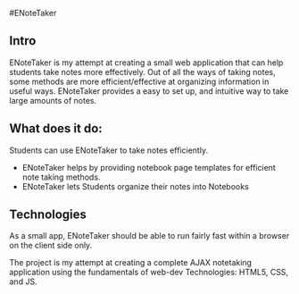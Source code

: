 #ENoteTaker
## Intro
ENoteTaker is my attempt at creating a small web application that can help students
take notes more effectively. Out of all the ways of taking notes, some methods
are more efficient/effective at organizing information in useful ways. ENoteTaker
provides a easy to set up, and intuitive way to take large amounts of notes.

## What does it do:
Students can use ENoteTaker to take notes efficiently.
* ENoteTaker helps by providing notebook page templates for efficient note taking methods.
* ENoteTaker lets Students organize their notes into Notebooks

## Technologies
As a small app, ENoteTaker should be able to run fairly fast within a browser on the client side only.

The project is my attempt at creating a complete AJAX notetaking application using
the fundamentals of web-dev Technologies: HTML5, CSS, and JS.
